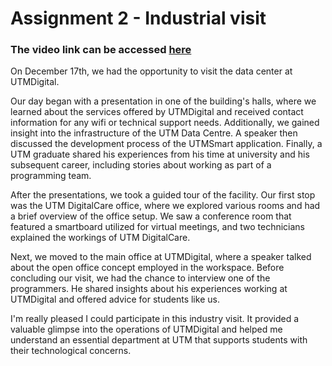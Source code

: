 # Assignment 2 - Industrial visit

### The video link can be accessed [here](https://drive.google.com/file/d/1KMRBGGsL-HuBf4adNxN7g1BAiH9iNvbI/view?usp=sharing)

On December 17th, we had the opportunity to visit the data center at UTMDigital. 

Our day began with a presentation in one of the building's halls, where we learned about the services offered by UTMDigital and received contact information for any wifi or technical support needs. Additionally, we gained insight into the infrastructure of the UTM Data Centre. A speaker then discussed the development process of the UTMSmart application. Finally, a UTM graduate shared his experiences from his time at university and his subsequent career, including stories about working as part of a programming team.

After the presentations, we took a guided tour of the facility. Our first stop was the UTM DigitalCare office, where we explored various rooms and had a brief overview of the office setup. We saw a conference room that featured a smartboard utilized for virtual meetings, and two technicians explained the workings of UTM DigitalCare.

Next, we moved to the main office at UTMDigital, where a speaker talked about the open office concept employed in the workspace. Before concluding our visit, we had the chance to interview one of the programmers. He shared insights about his experiences working at UTMDigital and offered advice for students like us.

I'm really pleased I could participate in this industry visit. It provided a valuable glimpse into the operations of UTMDigital and helped me understand an essential department at UTM that supports students with their technological concerns.

